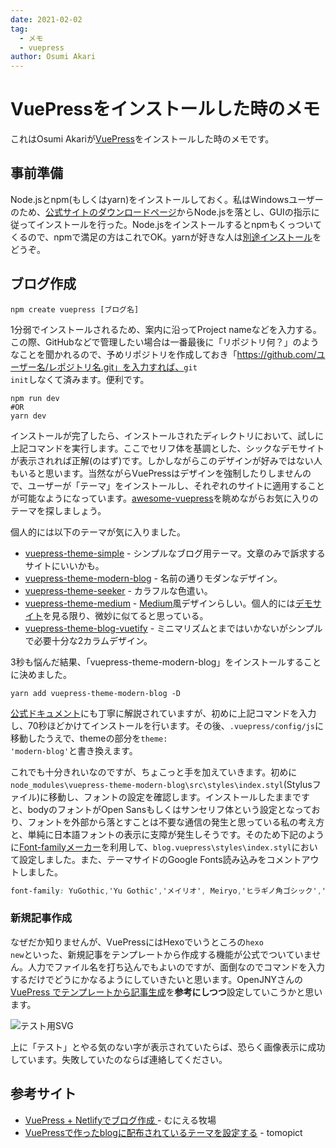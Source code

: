 ```yaml
---
date: 2021-02-02
tag: 
  - メモ
  - vuepress
author: Osumi Akari
---
```

# VuePressをインストールした時のメモ

これはOsumi Akariが[VuePress](https://vuepress.vuejs.org/)をインストールした時のメモです。

## 事前準備
Node.jsとnpm(もしくはyarn)をインストールしておく。私はWindowsユーザーのため、[公式サイトのダウンロードページ](https://nodejs.org/ja/download/)からNode.jsを落とし、GUIの指示に従ってインストールを行った。Node.jsをインストールするとnpmもくっついてくるので、npmで満足の方はこれでOK。yarnが好きな人は[別途インストール](https://yarnpkg.com/)をどうぞ。

## ブログ作成
```
npm create vuepress [ブログ名]
```
1分弱でインストールされるため、案内に沿ってProject nameなどを入力する。この際、GitHubなどで管理したい場合は一番最後に「リポジトリ何？」のようなことを聞かれるので、予めリポジトリを作成しておき「https://github.com/ユーザー名/レポジトリ名.git」を入力すれば、<code>git init</code>しなくて済みます。便利です。

```
npm run dev
#OR
yarn dev
```
インストールが完了したら、インストールされたディレクトリにおいて、試しに上記コマンドを実行します。ここでセリフ体を基調とした、シックなデモサイトが表示されれば正解(のはず)です。しかしながらこのデザインが好みではない人もいると思います。当然ながらVuePressはデザインを強制したりしませんので、ユーザーが「テーマ」をインストールし、それぞれのサイトに適用することが可能なようになっています。[awesome-vuepress](https://github.com/vuepress/awesome-vuepress)を眺めながらお気に入りのテーマを探しましょう。

個人的には以下のテーマが気に入りました。
* [vuepress-theme-simple](https://github.com/viko16/vuepress-theme-simple) - シンプルなブログ用テーマ。文章のみで訴求するサイトにいいかも。
* [vuepress-theme-modern-blog](https://github.com/z3by/vuepress-theme-modern-blog) - 名前の通りモダンなデザイン。
* [vuepress-theme-seeker](https://github.com/wensonsmith/vuepress-theme-seeker) - カラフルな色遣い。
* [vuepress-theme-medium](https://github.com/z3by/vuepress-theme-medium) - [Medium](https://medium.com/)風デザインらしい。個人的には[デモサイト](https://vuepress-theme-medium.z3by.com/)を見る限り、微妙に似てると思っている。
* [vuepress-theme-blog-vuetify](https://github.com/ttskch/vuepress-theme-blog-vuetify/) - ミニマリズムとまではいかないがシンプルで必要十分な2カラムデザイン。

3秒も悩んだ結果、「vuepress-theme-modern-blog」をインストールすることに決めました。
```
yarn add vuepress-theme-modern-blog -D
```
[公式ドキュメント](https://github.com/z3by/vuepress-theme-modern-blog/blob/master/README.md)にも丁寧に解説されていますが、初めに上記コマンドを入力し、70秒ほどかけてインストールを行います。その後、<code>.vuepress/config/js</code>に移動したうえで、themeの部分を<code>theme: 'modern-blog'</code>と書き換えます。

これでも十分きれいなのですが、ちょこっと手を加えていきます。初めに<code>node_modules\vuepress-theme-modern-blog\src\styles\index.styl</code>(Stylusファイル)に移動し、フォントの設定を確認します。インストールしたままですと、bodyのフォントがOpen Sansもしくはサンセリフ体という設定となっており、フォントを外部から落とすことは不要な通信の発生と思っている私の考え方と、単純に日本語フォントの表示に支障が発生しそうです。そのため下記のように[Font-familyメーカー](https://saruwakakun.com/font-family)を利用して、<code>blog\.vuepress\styles\index.styl</code>において設定しました。また、テーマサイドのGoogle Fonts読み込みをコメントアウトしました。
```css
font-family: YuGothic,'Yu Gothic','メイリオ', Meiryo,'ヒラギノ角ゴシック','Hiragino Sans','TsukuARdGothic-Regular','Segoe UI','Helvetica','Arial',sans-serif;
```

### 新規記事作成
なぜだか知りませんが、VuePressにはHexoでいうところの<code>hexo new</code>といった、新規記事をテンプレートから作成する機能が公式でついていません。人力でファイル名を打ち込んでもよいのですが、面倒なのでコマンドを入力するだけでどうにかなるようにしていきたいと思います。OpenJNYさんの[VuePress でテンプレートから記事生成](https://qiita.com/OpenJNY/items/9b6f23ac7ec863ea7255)を**参考にしつつ**設定していこうかと思います。

![テスト用SVG](/images/test.svg)

上に「テスト」とやる気のない字が表示されていたらば、恐らく画像表示に成功しています。失敗していたのならば連絡してください。

## 参考サイト
- [VuePress + Netlifyでブログ作成 ](https://meuniere.dev/posts/2020/08/06/create-vuepress.html) - むにえる牧場
- [VuePressで作ったblogに配布されているテーマを設定する](https://qiita.com/tomopict/items/9da7cf28c9bcd5f933cb) - tomopict